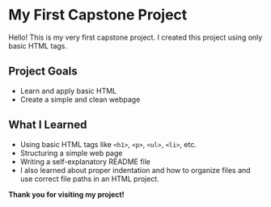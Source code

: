 # My First Capstone Project

Hello! This is my very first capstone project. I created this project using only basic HTML tags.


## Project Goals

- Learn and apply basic HTML
- Create a simple and clean webpage

## What I Learned

- Using basic HTML tags like `<h1>`, `<p>`, `<ul>`, `<li>`, etc.
- Structuring a simple web page
- Writing a self-explanatory README file
- I also learned about proper indentation and how to organize files and use correct file paths in an HTML project.

**Thank you for visiting my project!**
